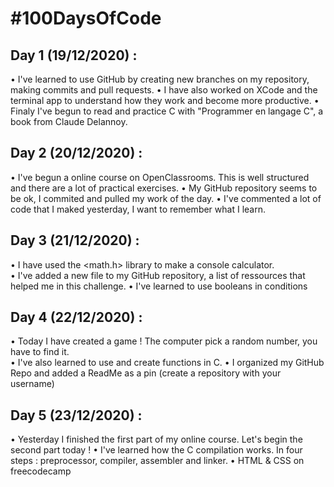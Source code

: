 # #100DaysOfCode


## Day 1 (19/12/2020) : 

  • I've learned to use GitHub by creating new branches on my repository, making commits and pull requests.
  • I have also worked on XCode and the terminal app to understand how they work and become more productive.
  • Finaly I've begun to read and practice C with "Programmer en langage C", a book from Claude Delannoy.


## Day 2 (20/12/2020) :

• I've begun a online course on OpenClassrooms. This is well structured and there are a lot of practical exercises. 
• My GitHub repository seems to be ok, I commited and pulled my work of the day. 
• I've commented a lot of code that I maked yesterday, I want to remember what I learn.  


## Day 3 (21/12/2020) :

• I have used the <math.h> library to make a console calculator.  
• I've added a new file to my GitHub repository, a list of ressources that helped me in this challenge. 
• I've learned to use booleans in conditions


## Day 4 (22/12/2020) :

• Today I have created a game ! The computer pick a random number, you have to find it.  
• I've also learned to use and create functions in C. 
• I organized my GitHub Repo and added a ReadMe as a pin (create a repository with your username)

## Day 5 (23/12/2020) :

• Yesterday I finished the first part of my online course. Let's begin the second part today !
•  I've learned how the C compilation works. In four steps : preprocessor, compiler, assembler and linker.
• HTML & CSS on freecodecamp
